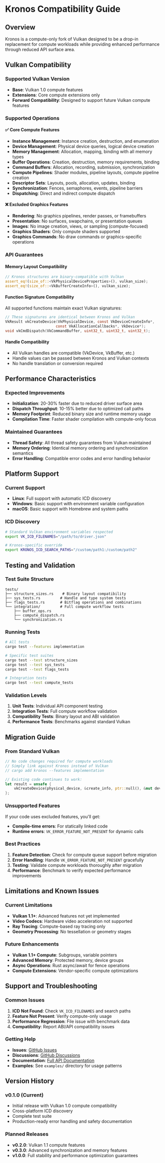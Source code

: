 # Kronos Compatibility Guide

## Overview

Kronos is a compute-only fork of Vulkan designed to be a drop-in replacement for compute workloads while providing enhanced performance through reduced API surface area.

## Vulkan Compatibility

### Supported Vulkan Version
- **Base**: Vulkan 1.0 compute features
- **Extensions**: Core compute extensions only
- **Forward Compatibility**: Designed to support future Vulkan compute features

### Supported Operations

#### ✅ Core Compute Features
- **Instance Management**: Instance creation, destruction, and enumeration
- **Device Management**: Physical device queries, logical device creation
- **Memory Management**: Allocation, mapping, binding with all memory types
- **Buffer Operations**: Creation, destruction, memory requirements, binding
- **Command Buffers**: Allocation, recording, submission, synchronization
- **Compute Pipelines**: Shader modules, pipeline layouts, compute pipeline creation
- **Descriptor Sets**: Layouts, pools, allocation, updates, binding
- **Synchronization**: Fences, semaphores, events, pipeline barriers
- **Dispatching**: Direct and indirect compute dispatch

#### ❌ Excluded Graphics Features
- **Rendering**: No graphics pipelines, render passes, or framebuffers
- **Presentation**: No surfaces, swapchains, or presentation queues
- **Images**: No image creation, views, or sampling (compute-focused)
- **Graphics Shaders**: Only compute shaders supported
- **Graphics Commands**: No draw commands or graphics-specific operations

### API Guarantees

#### Memory Layout Compatibility
```rust
// Kronos structures are binary-compatible with Vulkan
assert_eq!(size_of::<VkPhysicalDeviceProperties>(), vulkan_size);
assert_eq!(size_of::<VkBufferCreateInfo>(), vulkan_size);
```

#### Function Signature Compatibility
All supported functions maintain exact Vulkan signatures:
```c
// These signatures are identical between Kronos and Vulkan
VkResult vkCreateDevice(VkPhysicalDevice, const VkDeviceCreateInfo*, 
                       const VkAllocationCallbacks*, VkDevice*);
void vkCmdDispatch(VkCommandBuffer, uint32_t, uint32_t, uint32_t);
```

#### Handle Compatibility
- All Vulkan handles are compatible (VkDevice, VkBuffer, etc.)
- Handle values can be passed between Kronos and Vulkan contexts
- No handle translation or conversion required

## Performance Characteristics

### Expected Improvements
- **Initialization**: 20-30% faster due to reduced driver surface area
- **Dispatch Throughput**: 10-15% better due to optimized call paths
- **Memory Footprint**: Reduced binary size and runtime memory usage
- **Compilation Time**: Faster shader compilation with compute-only focus

### Maintained Guarantees
- **Thread Safety**: All thread safety guarantees from Vulkan maintained
- **Memory Ordering**: Identical memory ordering and synchronization semantics
- **Error Handling**: Compatible error codes and error handling behavior

## Platform Support

### Current Support
- **Linux**: Full support with automatic ICD discovery
- **Windows**: Basic support with environment variable configuration
- **macOS**: Basic support with Homebrew and system paths

### ICD Discovery
```bash
# Standard Vulkan environment variables respected
export VK_ICD_FILENAMES="/path/to/driver.json"

# Kronos-specific override
export KRONOS_ICD_SEARCH_PATHS="/custom/path1:/custom/path2"
```

## Testing and Validation

### Test Suite Structure
```
tests/
├── structure_sizes.rs    # Binary layout compatibility
├── sys_tests.rs         # Handle and type system tests  
├── flags_tests.rs       # Bitflag operations and combinations
└── integration/         # Full compute workflow tests
    ├── buffer_ops.rs
    ├── compute_dispatch.rs
    └── synchronization.rs
```

### Running Tests
```bash
# All tests
cargo test --features implementation

# Specific test suites
cargo test --test structure_sizes
cargo test --test sys_tests
cargo test --test flags_tests

# Integration tests
cargo test --test compute_tests
```

### Validation Levels
1. **Unit Tests**: Individual API component testing
2. **Integration Tests**: Full compute workflow validation  
3. **Compatibility Tests**: Binary layout and ABI validation
4. **Performance Tests**: Benchmarks against standard Vulkan

## Migration Guide

### From Standard Vulkan
```rust
// No code changes required for compute workloads
// Simply link against Kronos instead of Vulkan
// cargo add kronos --features implementation

// Existing code continues to work:
let result = unsafe {
    vkCreateDevice(physical_device, &create_info, ptr::null(), &mut device)
};
```

### Unsupported Features
If your code uses excluded features, you'll get:
- **Compile-time errors**: For statically linked code
- **Runtime errors**: `VK_ERROR_FEATURE_NOT_PRESENT` for dynamic calls

### Best Practices
1. **Feature Detection**: Check for compute queue support before migration
2. **Error Handling**: Handle `VK_ERROR_FEATURE_NOT_PRESENT` gracefully
3. **Testing**: Validate compute workloads thoroughly after migration
4. **Performance**: Benchmark to verify expected performance improvements

## Limitations and Known Issues

### Current Limitations
- **Vulkan 1.1+**: Advanced features not yet implemented
- **Video Codecs**: Hardware video acceleration not supported  
- **Ray Tracing**: Compute-based ray tracing only
- **Geometry Processing**: No tessellation or geometry stages

### Future Enhancements
- **Vulkan 1.1+ Compute**: Subgroups, variable pointers
- **Advanced Memory**: Protected memory, device groups
- **Async Operations**: Rust async/await for fence operations
- **Compute Extensions**: Vendor-specific compute optimizations

## Support and Troubleshooting

### Common Issues
1. **ICD Not Found**: Check `VK_ICD_FILENAMES` and search paths
2. **Feature Not Present**: Verify compute-only usage
3. **Performance Regression**: File issue with benchmark data
4. **Compatibility**: Report ABI/API compatibility issues

### Getting Help
- **Issues**: [GitHub Issues](link-to-repo)
- **Discussions**: [GitHub Discussions](link-to-repo)  
- **Documentation**: [Full API Documentation](link-to-docs)
- **Examples**: See `examples/` directory for usage patterns

## Version History

### v0.1.0 (Current)
- Initial release with Vulkan 1.0 compute compatibility
- Cross-platform ICD discovery
- Complete test suite
- Production-ready error handling and safety documentation

### Planned Releases
- **v0.2.0**: Vulkan 1.1 compute features
- **v0.3.0**: Advanced synchronization and memory features  
- **v1.0.0**: Full stability and performance optimization guarantees